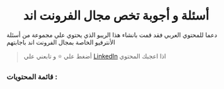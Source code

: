 <div align=center>
  <h1>أسئلة و أجوبة تخص مجال الفرونت اند</h1>
  </div>
  
دعما للمحتوي العربي فقد قمت بانشاء هذا الريبو الذي يحتوي علي مجموعة من أسئلة الأنترفيو الخاصة بمجال الفرونت اند باجابتهم 


> أضغط علي :star: و تابعني علي [LinkedIn](https://linkedin.com/in/ak-ram) اذا اعجبك المحتوي 


### قائمة المحتويات :

